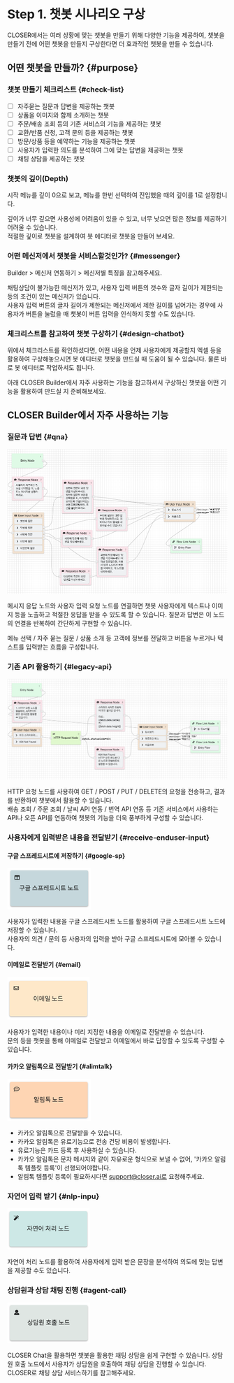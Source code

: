 # Step 1. 챗봇 시나리오 구상

CLOSER에서는 여러 상황에 맞는 챗봇을 만들기 위해 다양한 기능을 제공하여, 챗봇을 만들기 전에 어떤 챗봇을 만들지 구상한다면 더 효과적인 챗봇을 만들 수 있습니다.

## 어떤 챗봇을 만들까? {#purpose}

### 챗봇 만들기 체크리스트 {#check-list}

* [ ] 자주묻는 질문과 답변을 제공하는 챗봇
* [ ] 상품을 이미지와 함께 소개하는 챗봇
* [ ] 주문/배송 조회 등의 기존 서비스의 기능을 제공하는 챗봇
* [ ] 교환/반품 신청, 고객 문의 등을 제공하는 챗봇
* [ ] 방문/상품 등을 예약하는 기능을 제공하는 챗봇
* [ ] 사용자가 입력한 의도를 분석하여 그에 맞는 답변을 제공하는 챗봇
* [ ] 채팅 상담을 제공하는 챗봇

### 챗봇의 깊이\(Depth\)

시작 메뉴를 깊이 0으로 보고, 메뉴를 한번 선택하여 진입했을 때의 깊이를 1로 설정합니다.

깊이가 너무 깊으면 사용성에 어려움이 있을 수 있고, 너무 낮으면 많은 정보를 제공하기 어려울 수 있습니다.  
적절한 깊이로 챗봇을 설계하여 봇 에디터로 챗봇을 만들어 보세요.

### 어떤 메신저에서 챗봇을 서비스할것인가? {#messenger}

Builder &gt; 메신저 연동하기 &gt; 메신저별 특징을 참고해주세요.

채팅상담이 불가능한 메신저가 있고, 사용자 입력 버튼의 갯수와 글자 길이가 제한되는 등의 조건이 있는 메신저가 있습니다.  
사용자 입력 버튼의 글자 길이가 제한되는 메신저에서 제한 길이를 넘어가는 경우에 사용자가 버튼을 눌렀을 때 챗봇이 버튼 입력을 인식하지 못할 수도 있습니다.

### 체크리스트를 참고하여 챗봇 구상하기 {#design-chatbot}

위에서 체크리스트를 확인하셨다면, 어떤 내용을 언제 사용자에게 제공할지 엑셀 등을 활용하여 구상해놓으시면 봇 에디터로 챗봇을 만드실 때 도움이 될 수 있습니다. 물론 바로 봇 에디터로 작업하셔도 됩니다.

아래 CLOSER Builder에서 자주 사용하는 기능을 참고하셔서 구상하신 챗봇을 어떤 기능을 활용하여 만드실 지 준비해보세요.

## CLOSER Builder에서 자주 사용하는 기능

### 질문과 답변 {#qna}

![&#xC9C8;&#xBB38;&#xACFC; &#xB2F5;&#xBCC0; &#xC608;&#xC2DC; \(&#xD29C;&#xD1A0;&#xB9AC;&#xC5BC; &#xBD07;\)](../../.gitbook/assets/guide_%20%282%29.png)

메시지 응답 노드와 사용자 입력 요청 노드를 연결하면 챗봇 사용자에게 텍스트나 이미지 등을 노출하고 적절한 응답을 받을 수 있도록 할 수 있습니다. 질문과 답변은 이 노드의 연결을 반복하여 간단하게 구현할 수 있습니다.

메뉴 선택 / 자주 묻는 질문 / 상품 소개 등 고객에 정보를 전달하고 버튼을 누르거나 텍스트를 입력받는 흐름을 구성합니다.

### 기존 API 활용하기 {#legacy-api}

![HTTP &#xC694;&#xCCAD; &#xC608;&#xC2DC; \(&#xD29C;&#xD1A0;&#xB9AC;&#xC5BC; &#xBD07;\)](../../.gitbook/assets/guide_-api.png)

HTTP 요청 노드를 사용하여 GET / POST / PUT / DELETE의 요청을 전송하고, 결과를 반환하여 챗봇에서 활용할 수 있습니다.   
배송 조회 / 주문 조회 / 날씨 API 연동 / 번역 API 연동 등 기존 서비스에서 사용하는 API나 오픈 API를 연동하여 챗봇의 기능을 더욱 풍부하게 구성할 수 있습니다.

### 사용자에게 입력받은 내용을 전달받기 {#receive-enduser-input}

#### 구글 스프레드시트에 저장하기 {#google-sp}

![](../../.gitbook/assets/guide_%20%281%29.png)

사용자가 입력한 내용을 구글 스프레드시트 노드를 활용하여 구글 스프레드시트 노드에 저장할 수 있습니다.  
사용자의 의견 / 문의 등 사용자의 입력을 받아 구글 스프레드시트에 모아볼 수 있습니다.

#### 이메일로 전달받기 {#email}

![](../../.gitbook/assets/guide_%20%2814%29.png)

사용자가 입력한 내용이나 미리 지정한 내용을 이메일로 전달받을 수 있습니다.  
문의 등을 챗봇을 통해 이메일로 전달받고 이메일에서 바로 답장할 수 있도록 구성할 수 있습니다.

#### 카카오 알림톡으로 전달받기 {#alimtalk}

![](../../.gitbook/assets/guide_%20%286%29.png)

* 카카오 알림톡으로 전달받을 수 있습니다.
* 카카오 알림톡은 유료기능으로 전송 건당 비용이 발생합니다.
* 유료기능은 카드 등록 후 사용하실 수 있습니다.
* 카카오 알림톡은 문자 메시지와 같이 자유로운 형식으로 보낼 수 없어, '카카오 알림톡 템플릿 등록'이 선행되어야합니다.
* 알림톡 템플릿 등록이 필요하시다면 support@closer.ai로 요청해주세요.

### 자연어 입력 받기 {#nlp-inpu}

![](../../.gitbook/assets/guide_%20%283%29.png)

자연어 처리 노드를 활용하여 사용자에게 입력 받은 문장을 분석하여 의도에 맞는 답변을 제공할 수도 있습니다.

### 상담원과 상담 채팅 진행 {#agent-call}

![](../../.gitbook/assets/2018-08-17-3.38.41.png)

CLOSER Chat을 활용하면 챗봇을 활용한 채팅 상담을 쉽게 구현할 수 있습니다. 상담원 호출 노드에서 사용자가 상담원을 호출하여 채팅 상담을 진행할 수 있습니다.  
CLOSER로 채팅 상담 서비스하기를 참고해주세요.

